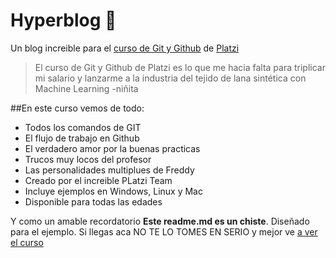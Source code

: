 # Hyperblog 💚
Un blog increible para el [curso de Git y Github](https://platzi.com/cursos/git-github/ "curso de Git y Github") de [Platzi](http://https://platzi.com/ "Platzi")
>El curso de Git y Github de Platzi es lo que me hacia falta para triplicar mi salario y lanzarme a la industria del tejido de lana sintética con Machine Learning
>-niñita

##En este curso vemos de todo:
* Todos los comandos de GIT
* El flujo de trabajo en Github
* El verdadero amor por la buenas practicas
* Trucos muy locos del profesor
* Las personalidades multiplues de Freddy
* Creado por el increible PLatzi Team
* Incluye ejemplos en Windows, Linux y Mac
* Disponible para todas las edades

Y como un amable recordatorio **Este readme.md es un chiste**. Diseñado para el ejemplo. Si llegas aca NO TE LO TOMES EN SERIO y mejor ve [a ver el curso](https://platzi.com/cursos/git-github/ "a ver el curso")

